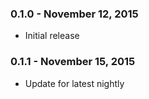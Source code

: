 ### 0.1.0 - November 12, 2015
- Initial release

### 0.1.1 - November 15, 2015
- Update for latest nightly
